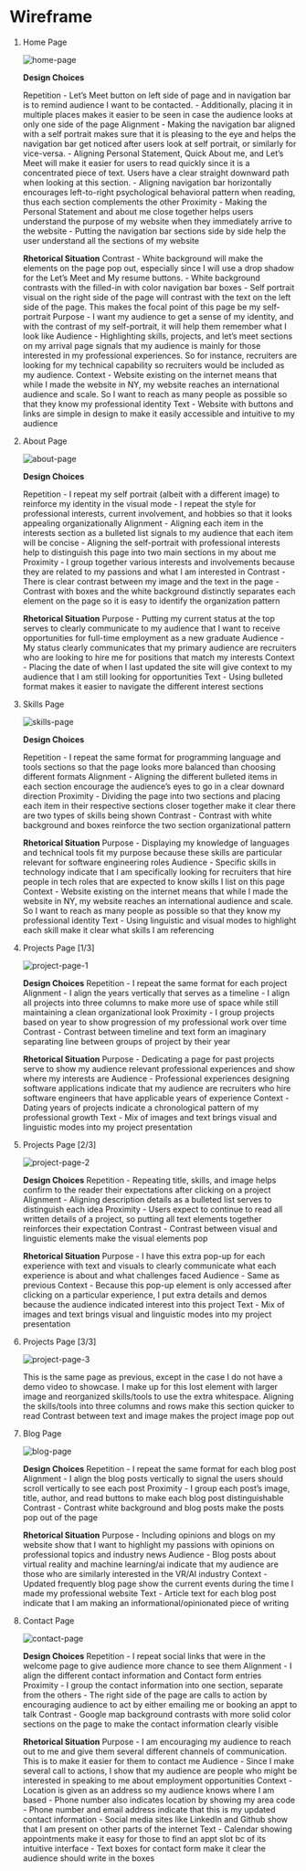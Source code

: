 # Wireframe

1. Home Page

    ![home-page](/src/website-wireframe/Group%2019.png)

    **Design Choices**

    Repetition
        - Let’s Meet button on left side of page and in navigation bar is to remind audience I want to be contacted.
        - Additionally, placing it in multiple places makes it easier to be seen in case the audience looks at only one side of the page
    Alignment
        - Making the navigation bar aligned with a self portrait makes sure that it is pleasing to the eye and helps the navigation bar get noticed after users look at self portrait, or similarly for vice-versa.
        - Aligning Personal Statement, Quick About me, and Let’s Meet will make it easier for users to read quickly since it is a concentrated piece of text. Users have a clear straight downward path when looking at this section.
        - Aligning navigation bar horizontally encourages left-to-right psychological behavioral pattern  when reading, thus each section complements the other
    Proximity
        - Making the Personal Statement and about me close together helps users understand the purpose of my website when they immediately arrive to the website
        - Putting the navigation bar sections side by side help the user understand all the sections of my website

    **Rhetorical Situation**
        Contrast
            - White background will make the elements on the page pop out, especially since I will use a drop shadow for the Let’s Meet and My resume buttons.
            - White background contrasts with the filled-in with color navigation bar boxes
            - Self portrait visual on the right side of the page will contrast with the text on the left side of the page. This makes the focal point of this page be my self-portrait
        Purpose
            - I want my audience to get a sense of my identity, and with the contrast of my self-portrait, it will help them remember what I look like
        Audience
            - Highlighting skills, projects, and let’s meet sections on my arrival page signals that my audience is mainly for those interested in my professional experiences. So for instance, recruiters are looking for my technical capability so recruiters would be included as my audience.
        Context
            - Website existing on the internet means that while I made the website in NY, my website reaches an international audience and scale. So I want to reach as many people as possible so that they know my professional identity
        Text
            - Website with buttons and links are simple in design to make it easily accessible and intuitive to my audience

2. About Page

    ![about-page](/src/website-wireframe/about.png)

    **Design Choices**

    Repetition
        - I repeat my self portrait (albeit with a different image) to reinforce my identity in the visual mode
        - I repeat the style for professional interests, current involvement, and hobbies so that it looks appealing organizationally
        Alignment
        - Aligning each item in the interests section as a bulleted list signals to my audience that each item will be concise
        - Aligning the self-portrait with professional interests help to distinguish this page into two main sections in my about me
    Proximity
        - I group together various interests and involvements because they are related to my passions and what I am interested in
    Contrast
        - There is clear contrast between my image and the text in the page
        - Contrast with boxes and the white background distinctly separates each element on the page so it is easy to identify the organization pattern

    **Rhetorical Situation**
    Purpose
        - Putting my current status at the top serves to clearly communicate to my audience that I want to receive opportunities for full-time employment as a new graduate
    Audience
       - My status clearly communicates that my primary audience are recruiters who are looking to hire me for positions that match my interests
    Context
        - Placing the date of when I last updated the site will give context to my audience that I am still looking for opportunities
    Text
       - Using bulleted format makes it easier to navigate the different interest sections

3. Skills Page

    ![skills-page](/src/website-wireframe/Group%202.png)

    **Design Choices**

    Repetition
        - I repeat the same format for programming language and tools sections so that the page looks more balanced than choosing different formats
    Alignment
        - Aligning the different bulleted items in each section encourage the audience’s eyes to go in a clear downard direction
    Proximity
        - Dividing the page into two sections and placing each item in their respective sections closer together make it clear there are two types of skills being shown
    Contrast
        - Contrast with white background and boxes reinforce the two section organizational pattern

    **Rhetorical Situation**
    Purpose
        - Displaying my knowledge of languages and technical tools fit my purpose because these skills are particular relevant for software engineering roles
    Audience
        - Specific skills in technology indicate that I am specifically looking for recruiters that hire people in tech roles that are expected to know skills I list on this page
    Context
        - Website existing on the internet means that while I made the website in NY, my website reaches an international audience and scale. So I want to reach as many people as possible so that they know my professional identity
    Text
        - Using linguistic and visual modes to highlight each skill make it clear what skills I am referencing

4. Projects Page \[1/3\]

    ![project-page-1](/src/website-wireframe/projects-1.png)

    **Design Choices**
    Repetition
        - I repeat the same format for each project
    Alignment
        - I align the years vertically that serves as a timeline
        - I align all projects into three columns to make more use of space while still maintaining a clean organizational look
    Proximity
        - I group projects based on year to show progression of my professional work over time
    Contrast
        - Contrast between timeline and text form an imaginary separating line between groups of project by their year

    **Rhetorical Situation**
    Purpose
        - Dedicating a page for past projects serve to show my audience relevant professional experiences and show where my interests are
    Audience
        - Professional experiences designing software applications indicate that my audience are recruiters who hire software engineers that have applicable years of experience
    Context
        - Dating years of projects indicate a chronological pattern of my professional growth
    Text
        - Mix of images and text brings visual and linguistic modes into my project presentation

5. Projects Page \[2/3\]

    ![project-page-2](/src/website-wireframe/projects-2.png)

    **Design Choices**
    Repetition
        - Repeating title, skills, and image helps confirm to the reader their expectations after clicking on a project
    Alignment
        - Aligning description details as a bulleted list serves to distinguish each idea
    Proximity
        - Users expect to continue to read all written details of a project, so putting all text elements together reinforces their expectation
    Contrast
        - Contrast between visual and linguistic elements make the visual elements pop

    **Rhetorical Situation**
    Purpose
        - I have this extra pop-up for each experience with text and visuals to clearly communicate what each experience is about and what challenges faced
    Audience
        - Same as previous
    Context
        - Because this pop-up element is only accessed after clicking on a particular experience, I put extra details and demos because the audience indicated interest into this project
    Text
        - Mix of images and text brings visual and linguistic modes into my project presentation

6. Projects Page \[3/3\]

    ![project-page-3](/src/website-wireframe/projects-3.png)

    This is the same page as previous, except in the case I do not have a demo video to showcase. I make up for this lost element with larger image and reorganized skills/tools to use the extra whitespace.
    Aligning the skills/tools into three columns and rows make this section quicker to read
    Contrast between text and image makes the project image pop out

7. Blog Page

    ![blog-page](/src/website-wireframe/blog.png)

    **Design Choices**
    Repetition
        - I repeat the same format for each blog post
    Alignment
        - I align the blog posts vertically to signal the users should scroll vertically to see each post
    Proximity
        - I group each post’s image, title, author, and read buttons to make each blog post distinguishable
    Contrast
        - Contrast white background and blog posts make the posts pop out of the page

    **Rhetorical Situation**
    Purpose
        - Including opinions and blogs on my website show that I want to highlight my passions with opinions on professional topics and industry news
    Audience
        - Blog posts about virtual reality and machine learning/ai indicate that my audience are those who are similarly interested in the VR/AI industry
    Context
        - Updated frequently blog page show the current events during the time I made my professional website
    Text
        - Article text for each blog post indicate that I am making an informational/opinionated piece of writing

8. Contact Page

    ![contact-page](/src/website-wireframe/contact.png)

    **Design Choices**
    Repetition
        - I repeat social links that were in the welcome page to give audience more chance to see them
    Alignment
        - I align the different contact information and Contact form entries
    Proximity
        - I group the contact information into one section, separate from the others
        - The right side of the page are calls to action by encouraging audience to act by either emailing me or booking an appt to talk
    Contrast
        - Google map background contrasts with more solid color sections on the page to make the contact information clearly visible

    **Rhetorical Situation**
    Purpose
        - I am encouraging my audience to reach out to me and give them several different channels of communication. This is to make it easier for them to contact me
    Audience
        - Since I make several call to actions, I show that my audience are people who might be interested in speaking to me about employment opportunities
    Context
        - Location is given as an address so my audience knows where I am based
        - Phone number also indicates location by showing my area code
        - Phone number and email address indicate that this is my updated contact information
        - Social media sites like LinkedIn and Github show that I am present on other parts of the internet
    Text
        - Calendar showing appointments make it easy for those to find an appt slot bc of its intuitive interface
        - Text boxes for contact form make it clear the audience should write in the boxes
